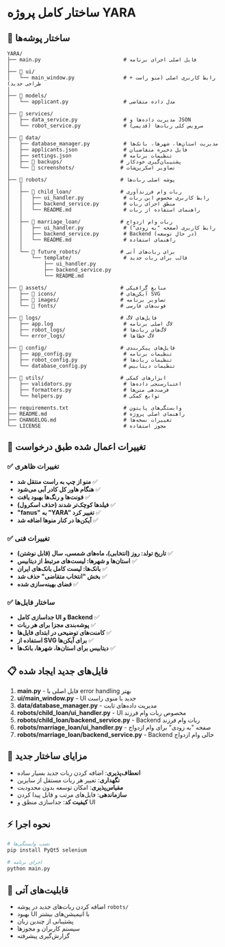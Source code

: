 # ساختار کامل پروژه YARA

## 📁 ساختار پوشه‌ها

```
YARA/
├── main.py                           # فایل اصلی اجرای برنامه
│
├── 📁 ui/
│   └── main_window.py                # رابط کاربری اصلی (منو راست + طراحی جدید)
│
├── 📁 models/
│   └── applicant.py                  # مدل داده متقاضی
│
├── 📁 services/
│   ├── data_service.py               # مدیریت داده‌ها و JSON
│   └── robot_service.py              # سرویس کلی ربات‌ها (قدیمی)
│
├── 📁 data/
│   ├── database_manager.py           # مدیریت استان‌ها، شهرها، بانک‌ها
│   ├── applicants.json               # فایل ذخیره متقاضیان
│   ├── settings.json                 # تنظیمات برنامه
│   ├── 📁 backups/                   # پشتیبان‌گیری خودکار
│   └── 📁 screenshots/               # تصاویر اسکرین‌شات
│
├── 📁 robots/                        # پوشه اصلی ربات‌ها
│   │
│   ├── 📁 child_loan/                # ربات وام فرزندآوری
│   │   ├── ui_handler.py             # رابط کاربری مخصوص این ربات
│   │   ├── backend_service.py        # منطق اجرای ربات
│   │   └── README.md                 # راهنمای استفاده از ربات
│   │
│   ├── 📁 marriage_loan/             # ربات وام ازدواج
│   │   ├── ui_handler.py             # رابط کاربری (صفحه "به زودی")
│   │   ├── backend_service.py        # Backend (در حال توسعه)
│   │   └── README.md                 # راهنمای استفاده
│   │
│   └── 📁 future_robots/             # برای ربات‌های آتی
│       └── template/                 # قالب برای ربات جدید
│           ├── ui_handler.py
│           ├── backend_service.py
│           └── README.md
│
├── 📁 assets/                        # منابع گرافیکی
│   ├── 📁 icons/                     # آیکن‌های SVG
│   ├── 📁 images/                    # تصاویر برنامه
│   └── 📁 fonts/                     # فونت‌های فارسی
│
├── 📁 logs/                          # فایل‌های لاگ
│   ├── app.log                       # لاگ اصلی برنامه
│   ├── robot_logs/                   # لاگ‌های ربات‌ها
│   └── error_logs/                   # لاگ خطاها
│
├── 📁 config/                        # فایل‌های پیکربندی
│   ├── app_config.py                 # تنظیمات برنامه
│   ├── robot_config.py               # تنظیمات ربات‌ها
│   └── database_config.py            # تنظیمات دیتابیس
│
├── 📁 utils/                         # ابزارهای کمکی
│   ├── validators.py                 # اعتبارسنجی داده‌ها
│   ├── formatters.py                 # فرمت‌دهی متن‌ها
│   └── helpers.py                    # توابع کمکی
│
├── requirements.txt                  # وابستگی‌های پایتون
├── README.md                         # راهنمای اصلی پروژه
├── CHANGELOG.md                      # تغییرات نسخه‌ها
└── LICENSE                           # مجوز استفاده
```

## 🔧 تغییرات اعمال شده طبق درخواست

### ✅ تغییرات ظاهری
- **منو از چپ به راست منتقل شد** ✅
- **هنگام هاور کل کادر آبی می‌شود** ✅
- **فونت‌ها و رنگ‌ها بهبود یافت** ✅
- **فیلدها کوچک‌تر شدند (حذف اسکرول)** ✅
- **"fanus" به "YARA" تغییر کرد** ✅
- **آیکن‌ها در کنار منوها اضافه شد** ✅

### ✅ تغییرات فنی
- **تاریخ تولد: روز (انتخابی)، ماه‌های شمسی، سال (قابل نوشتن)** ✅
- **استان‌ها و شهرها: لیست‌های مرتبط از دیتابیس** ✅
- **بانک‌ها: لیست کامل بانک‌های ایران** ✅
- **بخش "انتخاب متقاضی" حذف شد** ✅
- **فضای بهینه‌سازی شده** ✅

### ✅ ساختار فایل‌ها
- **جداسازی کامل UI و Backend** ✅
- **پوشه‌بندی مجزا برای هر ربات** ✅
- **کامنت‌های توضیحی در ابتدای فایل‌ها** ✅
- **استفاده از SVG برای آیکن‌ها** ✅
- **دیتابیس برای استان‌ها، شهرها، بانک‌ها** ✅

## 📋 فایل‌های جدید ایجاد شده

1. **main.py** - فایل اصلی با error handling بهتر
2. **ui/main_window.py** - UI جدید با منوی راست
3. **data/database_manager.py** - مدیریت داده‌های ثابت
4. **robots/child_loan/ui_handler.py** - UI مخصوص ربات وام فرزند
5. **robots/child_loan/backend_service.py** - Backend ربات وام فرزند
6. **robots/marriage_loan/ui_handler.py** - صفحه "به زودی" برای وام ازدواج
7. **robots/marriage_loan/backend_service.py** - Backend خالی وام ازدواج

## 🎯 مزایای ساختار جدید

- **انعطاف‌پذیری**: اضافه کردن ربات جدید بسیار ساده
- **نگهداری**: تغییر هر ربات مستقل از سایرین
- **مقیاس‌پذیری**: امکان توسعه بدون محدودیت
- **سازماندهی**: فایل‌های مرتب و قابل پیدا کردن
- **کیفیت کد**: جداسازی منطق و UI

## ⚡ نحوه اجرا

```bash
# نصب وابستگی‌ها
pip install PyQt5 selenium

# اجرای برنامه
python main.py
```

## 🔮 قابلیت‌های آتی

- اضافه کردن ربات‌های جدید در پوشه `robots/`
- بهبود UI با انیمیشن‌های بیشتر
- پشتیبانی از چندین زبان
- سیستم کاربران و مجوزها
- گزارش‌گیری پیشرفته